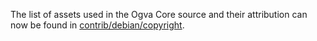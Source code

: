 The list of assets used in the Ogva Core source and their attribution can now be found in [contrib/debian/copyright](../contrib/debian/copyright).
